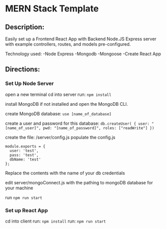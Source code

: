 # MERN Stack Template

## Description: 
Easily set up a Frontend React App with Backend Node.JS Express server with example controllers, routes, and models pre-configured. 

Technology used: 
-Node Express
-Mongodb
-Mongoose
-Create React App


## Directions:
### Set Up Node Server

open a new terminal
cd into server
run: `npm install`

install MongoDB if not installed and open the MongoDB CLI. 

create MongoDB database: 
`use [name_of_database]`

create a user and password for this database:
 `db.createUser( { user: "[name_of_user]", pwd: "[name_of_password]", roles: ["readWrite"] })`

create the file: /server/config.js 
populate the config.js 
```
module.exports = {
  user: 'test',
  pass: 'test',
  dbName: 'test'
};
```

Replace the contents with the name of your db credentials

edit server/mongoConnect.js with the pathing to mongoDB database for your machine

run `npm run start`

### Set up React App
cd into client
run: `npm install`
run: `npm run start`

